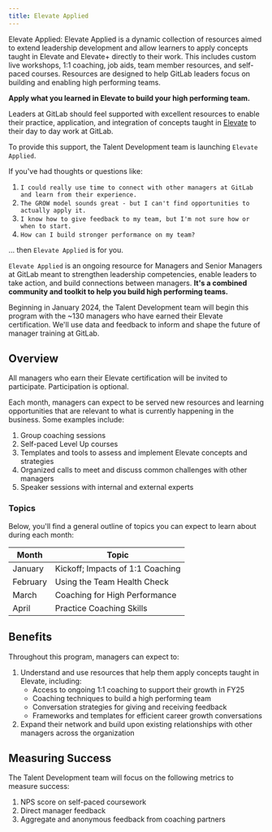 ```yaml
---
title: Elevate Applied
---
```


Elevate Applied: Elevate Applied is a dynamic collection of resources aimed to extend leadership development and allow learners to apply concepts taught in Elevate and Elevate+ directly to their work. This includes custom live workshops, 1:1 coaching, job aids, team member resources, and self-paced courses. Resources are designed to help GitLab leaders focus on building and enabling high performing teams.

**Apply what you learned in Elevate to build your high performing team.**

Leaders at GitLab should feel supported with excellent resources to enable their practice, application, and integration of concepts taught in [Elevate](/handbook/people-group/learning-and-development/elevate-programs/) to their day to day work at GitLab.

To provide this support, the Talent Development team is launching `Elevate Applied`.

If you've had thoughts or questions like:

1. `I could really use time to connect with other managers at GitLab and learn from their experience.`
1. `The GROW model sounds great - but I can't find opportunities to actually apply it.`
1. `I know how to give feedback to my team, but I'm not sure how or when to start.`
1. `How can I build stronger performance on my team?`

... then `Elevate Applied` is for you.

`Elevate Applied` is an ongoing resource for Managers and Senior Managers at GitLab meant to strengthen leadership competencies, enable leaders to take action, and build connections between managers. **It's a combined community and toolkit to help you build high performing teams.**

Beginning in January 2024, the Talent Development team will begin this program with the ~130 managers who have earned their Elevate certification. We'll use data and feedback to inform and shape the future of manager training at GitLab.

## Overview

All managers who earn their Elevate certification will be invited to participate. Participation is optional.

Each month, managers can expect to be served new resources and learning opportunities that are relevant to what is currently happening in the business. Some examples include:

1. Group coaching sessions
1. Self-paced Level Up courses
1. Templates and tools to assess and implement Elevate concepts and strategies
1. Organized calls to meet and discuss common challenges with other managers
1. Speaker sessions with internal and external experts

### Topics

Below, you'll find a general outline of topics you can expect to learn about during each month:

| Month | Topic |
| ----- | ---------- |
| January | Kickoff; Impacts of 1:1 Coaching |
| February | Using the Team Health Check |
| March | Coaching for High Performance |
| April | Practice Coaching Skills |

## Benefits

Throughout this program, managers can expect to:

1. Understand and use resources that help them apply concepts taught in Elevate, including:
     - Access to ongoing 1:1 coaching to support their growth in FY25
     - Coaching techniques to build a high performing team
     - Conversation strategies for giving and receiving feedback
     - Frameworks and templates for efficient career growth conversations
1. Expand their network and build upon existing relationships with other managers across the organization

## Measuring Success

The Talent Development team will focus on the following metrics to measure success:

1. NPS score on self-paced coursework
1. Direct manager feedback
1. Aggregate and anonymous feedback from coaching partners
